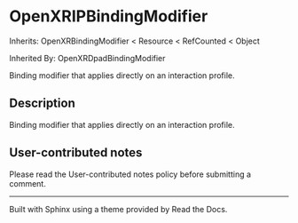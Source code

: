 # OpenXRIPBindingModifier

Inherits: OpenXRBindingModifier < Resource < RefCounted < Object

Inherited By: OpenXRDpadBindingModifier

Binding modifier that applies directly on an interaction profile.

## Description

Binding modifier that applies directly on an interaction profile.

## User-contributed notes

Please read the User-contributed notes policy before submitting a comment.

* * *

Built with Sphinx using a theme provided by Read the Docs.


